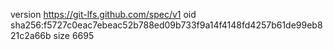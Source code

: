 version https://git-lfs.github.com/spec/v1
oid sha256:f5727c0eac7ebeac52b788ed09b733f9a14f4148fd4257b61de99eb821c2a66b
size 6695
